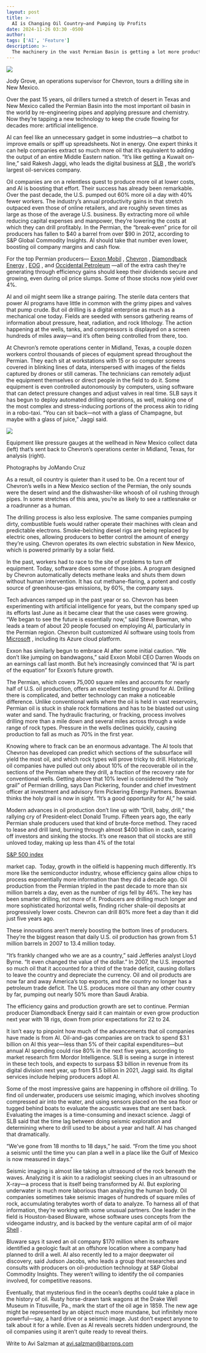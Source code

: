 ```yaml
---
layout: post
title: >-
  AI is Changing Oil Country—and Pumping Up Profits
date: 2024-11-26 03:30 -0500
author: 
tags: ['AI', 'Feature']
description: >-
  The machinery in the vast Permian Basin is getting a lot more productive. And notably less noisy.
---
```





 


 








![](https://images.barrons.com/im-22951861?width=548&height=365)


Jody Grove, an operations supervisor for Chevron, tours a drilling site in New Mexico.






Over the past 15 years, oil drillers turned a stretch of desert in Texas and New Mexico called the Permian Basin into the most important oil basin in the world by re-engineering pipes and applying pressure and chemistry. Now they’re tapping a new technology to keep the crude flowing for decades more: artificial intelligence.


 AI can feel like an unnecessary gadget in some industries—a chatbot to improve emails or spiff up spreadsheets. Not in energy. One expert thinks it can help companies extract so much more oil that it’s equivalent to adding the output of an entire Middle Eastern nation. “It’s like getting a Kuwait on-line,” said Rakesh Jaggi, who leads the digital business at
[SLB](https://www.barrons.com/market-data/stocks/SLB)
,
the world’s largest oil-services company.


Oil companies are on a relentless quest to produce more oil at lower costs, and AI is boosting that effort. Their success has already been remarkable. Over the past decade, the U.S. pumped out 60% more oil a day with 40% fewer workers. The industry’s annual productivity gains in that stretch outpaced even those of online retailers, and are roughly seven times as large as those of the average U.S. business. By extracting more oil while reducing capital expenses and manpower, they’re lowering the costs at which they can drill profitably. In the Permian, the “break-even” price for oil producers has fallen to \$40 a barrel from over \$90 in 2012, according to S&P Global Commodity Insights. AI should take that number even lower, boosting oil company margins and cash flow.


For the top Permian producers—
[Exxon Mobil](https://www.barrons.com/market-data/stocks/XOM)
,
[Chevron](https://www.barrons.com/market-data/stocks/CVX)
,
[Diamondback Energy](https://www.barrons.com/market-data/stocks/FANG)
,
[EOG](https://www.barrons.com/market-data/stocks/EOG)
,
and
[Occidental Petroleum](https://www.barrons.com/market-data/stocks/OXY)
—all of the extra cash they’re generating through efficiency gains should keep their dividends secure and growing, even during oil price slumps. Some of those stocks now yield over 4%.


AI and oil might seem like a strange pairing. The sterile data centers that power AI programs have little in common with the grimy pipes and valves that pump crude. But oil drilling is a digital enterprise as much as a mechanical one today. Fields are seeded with sensors gathering reams of information about pressure, heat, radiation, and rock lithology. The action happening at the wells, tanks, and compressors is displayed on a screen hundreds of miles away—and it’s often being controlled from there, too.


At Chevron’s remote operations center in Midland, Texas, a couple dozen workers control thousands of pieces of equipment spread throughout the Permian. They each sit at workstations with 15 or so computer screens covered in blinking lines of data, interspersed with images of the fields captured by drones or still cameras. The technicians can remotely adjust the equipment themselves or direct people in the field to do it. Some equipment is even controlled autonomously by computers, using software that can detect pressure changes and adjust valves in real time. SLB says it has begun to deploy automated drilling operations, as well, making one of the most complex and stress-inducing portions of the process akin to riding in a robo-taxi. “You can sit back—not with a glass of Champagne, but maybe with a glass of juice,” Jaggi said.





![](https://images.barrons.com/im-89863448?width=548&height=365)


Equipment like pressure gauges at the wellhead in New Mexico collect data (left) that’s sent back to Chevron’s operations center in Midland, Texas, for analysis (right).


Photographs by JoMando Cruz






As a result, oil country is quieter than it used to be. On a recent tour of Chevron’s wells in a New Mexico section of the Permian, the only sounds were the desert wind and the dishwasher-like whoosh of oil rushing through pipes. In some stretches of this area, you’re as likely to see a rattlesnake or a roadrunner as a human. 


The drilling process is also less explosive. The same companies pumping dirty, combustible fuels would rather operate their machines with clean and predictable electrons. Smoke-belching diesel rigs are being replaced by electric ones, allowing producers to better control the amount of energy they’re using. Chevron operates its own electric substation in New Mexico, which is powered primarily by a solar field.


In the past, workers had to race to the site of problems to turn off equipment. Today, software does some of those jobs. A program designed by Chevron automatically detects methane leaks and shuts them down without human intervention. It has cut methane-flaring, a potent and costly source of greenhouse-gas emissions, by 60%, the company says. 


Tech advances ramped up in the past year or so. Chevron has been experimenting with artificial intelligence for years, but the company sped up its efforts last June as it became clear that the use cases were growing. “We began to see the future is essentially now,” said Steve Bowman, who leads a team of about 20 people focused on employing AI, particularly in the Permian region. Chevron built customized AI software using tools from
[Microsoft](https://www.barrons.com/market-data/stocks/MSFT)
,
including its Azure cloud platform.


Exxon has similarly begun to embrace AI after some initial caution. “We don’t like jumping on bandwagons,” said Exxon Mobil CEO Darren Woods on an earnings call last month. But he’s increasingly convinced that “AI is part of the equation” for Exxon’s future growth.


The Permian, which covers 75,000 square miles and accounts for nearly half of U.S. oil production, offers an excellent testing ground for AI. Drilling there is complicated, and better technology can make a noticeable difference. Unlike conventional wells where the oil is held in vast reservoirs, Permian oil is stuck in shale rock formations and has to be blasted out using water and sand. The hydraulic fracturing, or fracking, process involves drilling more than a mile down and several miles across through a wide range of rock types. Pressure in the wells declines quickly, causing production to fall as much as 70% in the first year.


Knowing where to frack can be an enormous advantage. The AI tools that Chevron has developed can predict which sections of the subsurface will yield the most oil, and which rock types will prove tricky to drill. Historically, oil companies have pulled out only about 10% of the recoverable oil in the sections of the Permian where they drill, a fraction of the recovery rate for conventional wells. Getting above that 10% level is considered the “holy grail” of Permian drilling, says Dan Pickering, founder and chief investment officer at investment and advisory firm Pickering Energy Partners. Bowman thinks the holy grail is now in sight. “It’s a good opportunity for AI,” he said.










Modern advances in oil production don’t line up with “Drill, baby, drill,” the rallying cry of President-elect Donald Trump. Fifteen years ago, the early Permian shale producers used that kind of brute-force method. They raced to lease and drill land, burning through almost \$400 billion in cash, scaring off investors and sinking the stocks. It’s one reason that oil stocks are still unloved today, making up less than 4% of the total

 



[S&P 500 index](https://www.barrons.com/market-data/indexes/spx?mod=article_chiclet)

 market cap. 
Today, growth in the oilfield is happening much differently. It’s more like the semiconductor industry, whose efficiency gains allow chips to process exponentially more information than they did a decade ago. Oil production from the Permian tripled in the past decade to more than six million barrels a day, even as the number of rigs fell by 46%. The key has been smarter drilling, not more of it. Producers are drilling much longer and more sophisticated horizontal wells, finding richer shale-oil deposits at progressively lower costs. Chevron can drill 80% more feet a day than it did just five years ago.


These innovations aren’t merely boosting the bottom lines of producers. They’re the biggest reason that daily U.S. oil production has grown from 5.1 million barrels in 2007 to 13.4 million today.





“It’s frankly changed who we are as a country,” said Jefferies analyst Lloyd Byrne. “It even changed the value of the dollar.” In 2007, the U.S. imported so much oil that it accounted for a third of the trade deficit, causing dollars to leave the country and depreciate the currency. Oil and oil products are now far and away America’s top exports, and the country no longer has a petroleum trade deficit. The U.S. produces more oil than any other country by far, pumping out nearly 50% more than Saudi Arabia.


The efficiency gains and production growth are set to continue. Permian producer Diamondback Energy said it can maintain or even grow production next year with 18 rigs, down from prior expectations for 22 to 24. 


It isn’t easy to pinpoint how much of the advancements that oil companies have made is from AI. Oil-and-gas companies are on track to spend \$3.1 billion on AI this year—less than 5% of their capital expenditures—but annual AI spending could rise 80% in the next five years, according to market research firm Mordor Intelligence. SLB is seeing a surge in interest in these tech tools, and expects to surpass \$3 billion in revenue from its digital division next year, up from \$1.5 billion in 2021, Jaggi said. Its digital services include helping producers adopt AI.


Some of the most impressive gains are happening in offshore oil drilling. To find oil underwater, producers use seismic imaging, which involves shooting compressed air into the water, and using sensors placed on the sea floor or tugged behind boats to evaluate the acoustic waves that are sent back. Evaluating the images is a time-consuming and inexact science. Jaggi of SLB said that the time lag between doing seismic exploration and determining where to drill used to be about a year and half. AI has changed that dramatically.


“We’ve gone from 18 months to 18 days,” he said. “From the time you shoot a seismic until the time you can plan a well in a place like the Gulf of Mexico is now measured in days.”


Seismic imaging is almost like taking an ultrasound of the rock beneath the waves. Analyzing it is akin to a radiologist seeking clues in an ultrasound or X-ray—a process that is itself being transformed by AI. But exploring underwater is much more laborious than analyzing the human body. Oil companies sometimes take seismic images of hundreds of square miles of rock, accumulating terabytes worth of data to analyze. To harness all of that information, they’re working with some unusual partners. One leader in the field is Houston-based Bluware, whose software uses concepts from the videogame industry, and is backed by the venture capital arm of oil major
[Shell](https://www.barrons.com/market-data/stocks/SHEL)
.



Bluware says it saved an oil company \$170 million when its software identified a geologic fault at an offshore location where a company had planned to drill a well. AI also recently led to a major deepwater oil discovery, said Judson Jacobs, who leads a group that researches and consults with producers on oil-production technology at S&P Global Commodity Insights. They weren’t willing to identify the oil companies involved, for competitive reasons.


Eventually, that mysterious find in the ocean’s depths could take a place in the history of oil. Rusty horse-drawn tank wagons at the Drake Well Museum in Titusville, Pa., mark the start of the oil age in 1859. The new age might be represented by an object much more mundane, but infinitely more powerful—say, a hard drive or a seismic image. Just don’t expect anyone to talk about it for a while. Even as AI reveals secrets hidden underground, the oil companies using it aren’t quite ready to reveal theirs.


Write to Avi Salzman at
[avi.salzman@barrons.com](mailto:avi.salzman@barrons.com)









